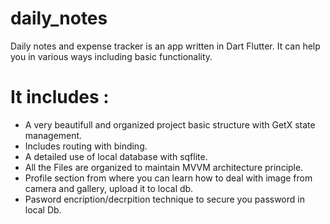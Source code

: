 # daily_notes

Daily notes and expense tracker is an app written in Dart Flutter.
It can help you in various ways including basic functionality. 

# It includes : 
 - A very beautifull and organized project basic structure with GetX state management.
 - Includes routing with binding.
 - A detailed use of local database with sqflite.
 - All the Files are organized to maintain MVVM architecture principle.
 - Profile section from where you can learn how to deal with image from camera and gallery, upload it to local db.
 - Pasword encription/decrpition technique to secure you password in local Db.
